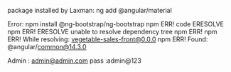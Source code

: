 package installed by Laxman:
ng add @angular/material

Error:
npm install @ng-bootstrap/ng-bootstrap 
npm ERR! code ERESOLVE
npm ERR! ERESOLVE unable to resolve dependency tree
npm ERR!
npm ERR! While resolving: vegetable-sales-front@0.0.0
npm ERR! Found: @angular/common@14.3.0



Admin : admin@admin.com
pass :admin@123
